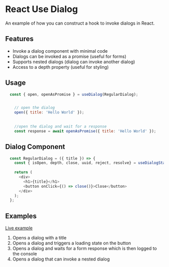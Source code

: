 # React Use Dialog

An example of how you can construct a hook to invoke dialogs in React.

## Features

- Invoke a dialog component with minimal code
- Dialogs can be invoked as a promise (useful for forms)
- Supports nested dialogs (dialog can invoke another dialog)
- Access to a depth property (useful for styling)


## Usage

```js
  const { open, openAsPromise } = useDialog(RegularDialog);


    // open the dialog
    open({ title: 'Hello World' });
    
    
    //open the dialog and wait for a response
    const response = await openAsPromise({ title: 'Hello World' });
```


## Dialog Component

```js
  const RegularDialog = ({ title }) => {
    const { isOpen, depth, close, uuid, reject, resolve} = useDialogState();
    
    return (
      <div>
        <h1>{title}</h1>
        <button onClick={() => close()}>Close</button>
      </div>
    );
  };
```


## Examples
[Live example](https://react-use-dialog.vercel.app/)

1. Opens a dialog with a title
2. Opens a dialog and triggers a loading state on the button
3. Opens a dialog and waits for a form response which is then logged to the console
4. Opens a dialog that can invoke a nested dialog
